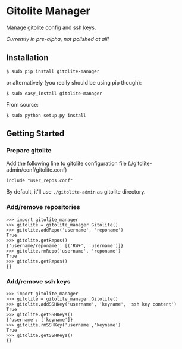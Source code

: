 Gitolite Manager
================

Manage [gitolite](https://github.com/sitaramc/gitolite) config and ssh keys.

*Currently in pre-alpha, not polished at all!*


## Installation

    $ sudo pip install gitolite-manager

or alternatively (you really should be using pip though):

    $ sudo easy_install gitolite-manager

From source:

    $ sudo python setup.py install

## Getting Started

### Prepare gitolite

Add the following line to gitolite configuration file (./gitolite-admin/conf/gitolite.conf)

    include "user_repos.conf"

By default, it'll use `./gitolite-admin` as gitolite directory.

### Add/remove repositories

    >>> import gitolite_manager
    >>> gitolite = gitolite_manager.Gitolite()
    >>> gitolite.addRepo('username', 'reponame')
    True
    >>> gitolite.getRepos()
    {'username/reponame': [('RW+', 'username')]}
    >>> gitolite.rmRepo('username', 'reponame')
    True
    >>> gitolite.getRepos()
    {}



### Add/remove ssh keys

    >>> import gitolite_manager
    >>> gitolite = gitolite_manager.Gitolite()
    >>> gitolite.addSSHKey('username', 'keyname', 'ssh key content')
    True
    >>> gitolite.getSSHKeys()
    {'username': ['keyname']}
    >>> gitolite.rmSSHKey('username','keyname')
    True
    >>> gitolite.getSSHKeys()
    {}

